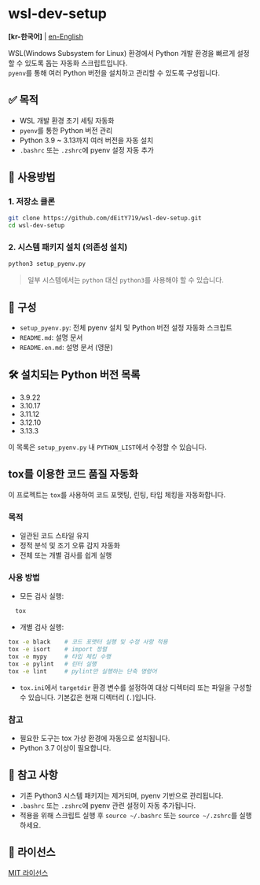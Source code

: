 # wsl-dev-setup

**[kr-한국어]** | [en-English](README.en.md)

WSL(Windows Subsystem for Linux) 환경에서 Python 개발 환경을 빠르게 설정할 수 있도록 돕는 자동화 스크립트입니다.  
`pyenv`를 통해 여러 Python 버전을 설치하고 관리할 수 있도록 구성됩니다.

## ✅ 목적

- WSL 개발 환경 초기 세팅 자동화
- `pyenv`를 통한 Python 버전 관리
- Python 3.9 ~ 3.13까지 여러 버전을 자동 설치
- `.bashrc` 또는 `.zshrc`에 pyenv 설정 자동 추가

## 🚀 사용방법

### 1. 저장소 클론

```bash
git clone https://github.com/dEitY719/wsl-dev-setup.git
cd wsl-dev-setup
```

### 2. 시스템 패키지 설치 (의존성 설치)

```bash
python3 setup_pyenv.py
```

> 일부 시스템에서는 `python` 대신 `python3`를 사용해야 할 수 있습니다.

## 📂 구성

- `setup_pyenv.py`: 전체 pyenv 설치 및 Python 버전 설정 자동화 스크립트
- `README.md`: 설명 문서
- `README.en.md`: 설명 문서 (영문)

## 🛠 설치되는 Python 버전 목록

- 3.9.22
- 3.10.17
- 3.11.12
- 3.12.10
- 3.13.3

이 목록은 `setup_pyenv.py` 내 `PYTHON_LIST`에서 수정할 수 있습니다.

## tox를 이용한 코드 품질 자동화

이 프로젝트는 `tox`를 사용하여 코드 포맷팅, 린팅, 타입 체킹을 자동화합니다.

### 목적

- 일관된 코드 스타일 유지
- 정적 분석 및 조기 오류 감지 자동화
- 전체 또는 개별 검사를 쉽게 실행

### 사용 방법

- 모든 검사 실행:

```bash
  tox
```

- 개별 검사 실행:

```bash
tox -e black    # 코드 포맷터 실행 및 수정 사항 적용
tox -e isort    # import 정렬
tox -e mypy     # 타입 체킹 수행
tox -e pylint   # 린터 실행
tox -e lint     # pylint만 실행하는 단축 명령어
```

- `tox.ini`에서 `targetdir` 환경 변수를 설정하여 대상 디렉터리 또는 파일을 구성할 수 있습니다. 기본값은 현재 디렉터리 (`.`)입니다.

### 참고

- 필요한 도구는 tox 가상 환경에 자동으로 설치됩니다.
- Python 3.7 이상이 필요합니다.

## 🔄 참고 사항

- 기존 Python3 시스템 패키지는 제거되며, pyenv 기반으로 관리됩니다.
- `.bashrc` 또는 `.zshrc`에 pyenv 관련 설정이 자동 추가됩니다.
- 적용을 위해 스크립트 실행 후 `source ~/.bashrc` 또는 `source ~/.zshrc`를 실행하세요.

## 📝 라이선스

[MIT 라이선스](LICENSE)
